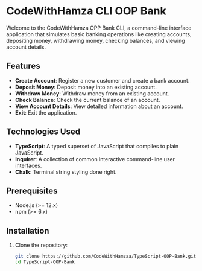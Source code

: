 # CodeWithHamza CLI OOP Bank

Welcome to the CodeWithHamza OPP Bank CLI, a command-line interface application that simulates basic banking operations like creating accounts, depositing money, withdrawing money, checking balances, and viewing account details.

## Features

- **Create Account**: Register a new customer and create a bank account.
- **Deposit Money**: Deposit money into an existing account.
- **Withdraw Money**: Withdraw money from an existing account.
- **Check Balance**: Check the current balance of an account.
- **View Account Details**: View detailed information about an account.
- **Exit**: Exit the application.

## Technologies Used

- **TypeScript**: A typed superset of JavaScript that compiles to plain JavaScript.
- **Inquirer**: A collection of common interactive command-line user interfaces.
- **Chalk**: Terminal string styling done right.

## Prerequisites

- Node.js (>= 12.x)
- npm (>= 6.x)

## Installation

1. Clone the repository:
   ```bash
   git clone https://github.com/CodeWithHamzaa/TypeScript-OOP-Bank.git
   cd TypeScript-OOP-Bank
